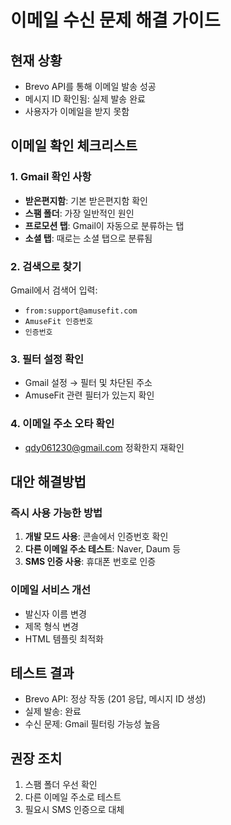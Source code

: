 # 이메일 수신 문제 해결 가이드

## 현재 상황
- Brevo API를 통해 이메일 발송 성공
- 메시지 ID 확인됨: 실제 발송 완료
- 사용자가 이메일을 받지 못함

## 이메일 확인 체크리스트

### 1. Gmail 확인 사항
- **받은편지함**: 기본 받은편지함 확인
- **스팸 폴더**: 가장 일반적인 원인
- **프로모션 탭**: Gmail이 자동으로 분류하는 탭
- **소셜 탭**: 때로는 소셜 탭으로 분류됨

### 2. 검색으로 찾기
Gmail에서 검색어 입력:
- `from:support@amusefit.com`
- `AmuseFit 인증번호`
- `인증번호`

### 3. 필터 설정 확인
- Gmail 설정 → 필터 및 차단된 주소
- AmuseFit 관련 필터가 있는지 확인

### 4. 이메일 주소 오타 확인
- qdy061230@gmail.com 정확한지 재확인

## 대안 해결방법

### 즉시 사용 가능한 방법
1. **개발 모드 사용**: 콘솔에서 인증번호 확인
2. **다른 이메일 주소 테스트**: Naver, Daum 등
3. **SMS 인증 사용**: 휴대폰 번호로 인증

### 이메일 서비스 개선
- 발신자 이름 변경
- 제목 형식 변경
- HTML 템플릿 최적화

## 테스트 결과
- Brevo API: 정상 작동 (201 응답, 메시지 ID 생성)
- 실제 발송: 완료
- 수신 문제: Gmail 필터링 가능성 높음

## 권장 조치
1. 스팸 폴더 우선 확인
2. 다른 이메일 주소로 테스트
3. 필요시 SMS 인증으로 대체